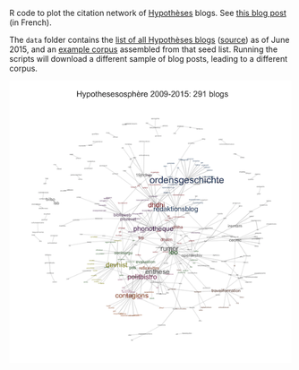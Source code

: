 R code to plot the citation network of [Hypothèses](http://hypotheses.org/) blogs. See [this blog post](http://politbistro.hypotheses.org/2737) (in French).

The `data` folder contains the [list of all Hypothèses blogs](master/data/blogs.csv) ([source](http://www.openedition.org/catalogue-notebooks)) as of June 2015, and an [example corpus](master/data/corpus.csv) assembled from that seed list. Running the scripts will download a different sample of blog posts, leading to a different corpus.

![](demo.png)
